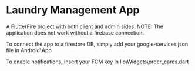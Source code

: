 # Laundry Management App

A FlutterFire project with both client and admin sides.
NOTE: The application does not work without a firebase connection.

To connect the app to a firestore DB, simply add your google-services.json file in Android\App

To enable notifications, insert your FCM key in lib\Widgets\order_cards.dart
